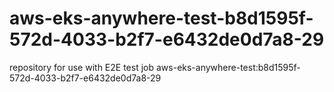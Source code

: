 # aws-eks-anywhere-test-b8d1595f-572d-4033-b2f7-e6432de0d7a8-29
repository for use with E2E test job aws-eks-anywhere-test:b8d1595f-572d-4033-b2f7-e6432de0d7a8-29
